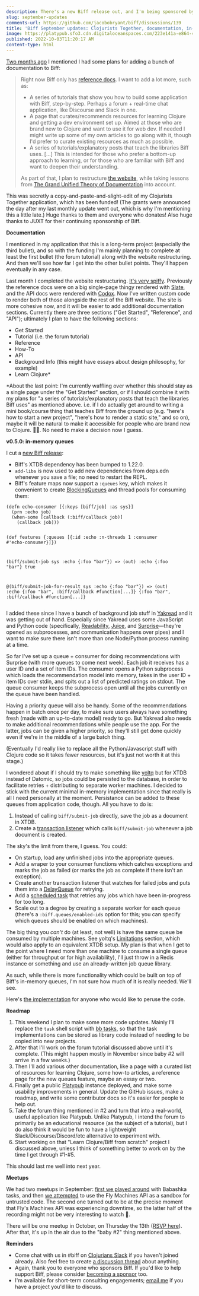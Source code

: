 ```yaml
---
description: There's a new Biff release out, and I'm being sponsored by Clojurists Together.
slug: september-updates
comments-url: https://github.com/jacobobryant/biff/discussions/139
title: 'Biff September updates: Clojurists Together, documentation, in-memory queues'
image: https://platypub.sfo3.cdn.digitaloceanspaces.com/223e141a-e864-41a4-b6b1-d0201ba359b4
published: 2022-10-03T11:20:17 AM
content-type: html
---
```


<p><a href="https://biffweb.com/p/updates-2022-07/">Two months ago</a> I mentioned I had some plans for adding a bunch of documentation to Biff:</p>
<blockquote>
<p>Right now Biff only has <a href="https://biffweb.com/docs/">reference docs</a>. I want to add a lot more, such as:</p>
<ul>
<li>A series of tutorials that show you how to build some application with Biff, step-by-step. Perhaps a forum + real-time chat application, like Discourse and Slack in one.</li>
<li>A page that curates/recommends resources for learning Clojure and getting a dev environment set up. Aimed at those who are brand new to Clojure and want to use it for web dev. If needed I might write up some of my own articles to go along with it, though I'd prefer to curate existing resources as much as possible.</li>
<li>A series of tutorials/explanatory posts that teach the libraries Biff uses. [...]&nbsp;This is intended for those who prefer a bottom-up approach to learning, or for those who are familiar with Biff and want to deepen their understanding.</li>
</ul>
<p>As part of that, I plan to restructure <a href="https://biffweb.com/">the website</a>, while taking lessons from <a href="https://documentation.divio.com/">The Grand Unified Theory of Documentation</a> into account.</p>
</blockquote>
<p>This was secretly a copy-and-paste-and-slight-edit of my Clojurists Together application, which has been funded! (The grants were announced the day after my last monthly update went out, which is why I'm mentioning this a little late.) Huge thanks to them and everyone who donates! Also huge thanks to JUXT for their continuing sponsorship of Biff.</p>
<p><strong>Documentation</strong></p>
<p>I mentioned in my application that this is a long-term project (especially the third bullet), and so with the funding I'm mainly planning to complete at least the first bullet (the forum tutorial) along with the website restructuring. And then we'll see how far I get into the other bullet points. They'll happen eventually in any case.</p>
<p>Last month I completed the website restructuring. <a href="https://biffweb.com/docs/get-started/intro/">It's very spiffy</a>. Previously the reference docs were on a big single-page thingy rendered with <a href="https://github.com/slatedocs/slate">Slate</a>, and the API docs were rendered with <a href="https://github.com/weavejester/codox">Codox</a>. Now I've written custom code to render both of those alongside the rest of the Biff website. The site is more cohesive now, and it will be easier to add additional documentation sections. Currently there are three sections ("Get Started", "Reference", and "API"); ultimately I plan to have the following sections:</p>
<ul>
<li>Get Started</li>
<li>Tutorial (i.e. the forum tutorial)</li>
<li>Reference</li>
<li>How-To</li>
<li>API</li>
<li>Background Info (this might have essays about design philosophy, for example)</li>
<li>Learn Clojure*</li>
</ul>
<p>*About the last point: I'm currently waffling over whether this should stay as a single page under the "Get Started" section, or if I should combine it with my plans for "a series of tutorials/explanatory posts that teach the libraries Biff uses" as mentioned above. i.e. if I do actually get around to writing a mini book/course thing that teaches Biff from the ground up (e.g. "here's how to start a new project", "here's how to render a static site," and so on), maybe it will be natural to make it accessible for people who are brand new to Clojure. 🤷&zwj;♂️. No need to make a decision now I guess.</p>
<p><strong>v0.5.0: in-memory queues</strong></p>
<p>I cut a <a href="https://github.com/jacobobryant/biff/releases">new Biff release</a>:</p>
<ul>
<li>Biff's XTDB dependency has been bumped to 1.22.0.</li>
<li><code>add-libs</code> is now used to add new dependencies from deps.edn whenever you save a file; no need to restart the REPL.</li>
<li>Biff's feature maps now support a <code>:queues</code> key, which makes it convenient to create <a href="https://docs.oracle.com/javase/7/docs/api/java/util/concurrent/PriorityBlockingQueue.html">BlockingQueues</a> and thread pools for consuming them:</li>
</ul>
<pre class="language-clojure"><code>(defn echo-consumer [{:keys [biff/job] :as sys}]
  (prn :echo job)
  (when-some [callback (:biff/callback job)]
    (callback job)))

(def features
  {:queues [{:id :echo
             :n-threads 1
             :consumer #'echo-consumer}]})

(biff/submit-job sys :echo {:foo "bar"})
=&gt;
(out) :echo {:foo "bar"}
true

@(biff/submit-job-for-result sys :echo {:foo "bar"})
=&gt;
(out) :echo {:foo "bar", :biff/callback #function[...]}
{:foo "bar", :biff/callback #function[...]}</code></pre>
<p>I added these since I have a bunch of background job stuff in <a href="https://yakread.com/">Yakread</a> and it was getting out of hand. Especially since Yakread uses some JavaScript and Python code (specifically, <a href="https://github.com/mozilla/readability">Readability</a>, <a href="https://github.com/Automattic/juice">Juice</a>, and <a href="https://surpriselib.com/">Surprise</a>&mdash;they're opened as subprocesses, and communication happens over pipes) and I want to make sure there isn't more than one Node/Python process running at a time.</p>
<p>So far I've set up a queue + consumer for doing recommendations with Surprise (with more queues to come next week). Each job it receives has a user ID and a set of item IDs. The consumer opens a Python subprocess which loads the recommendation model into memory, takes in the user ID + item IDs over stdin, and spits out a list of predicted ratings on stdout. The queue consumer keeps the subprocess open until all the jobs currently on the queue have been handled.</p>
<p>Having a priority queue will also be handy. Some of the recommendations happen in batch once per day, to make sure users always have something fresh (made with an up-to-date model) ready to go. But Yakread also needs to make additional recommendations while people use the app. For the latter, jobs can be given a higher priority, so they'll still get done quickly even if we're in the middle of a large batch thing.</p>
<p>(Eventually I'd really like to replace all the Python/Javascript stuff with Clojure code so it takes fewer resources, but it's just not worth it at this stage.)</p>
<p>I wondered about if I should try to make something like <a href="https://github.com/ivarref/yoltq">yoltq</a> but for XTDB instead of Datomic, so jobs could be persisted to the database, in order to facilitate retries + distributing to separate worker machines. I decided to stick with the current minimal in-memory implementation since that really is all I need personally at the moment. Persistance can be added to these queues from application code, though. All you have to do is:</p>
<ol>
<li>Instead of calling <code>biff/submit-job</code> directly, save the job as a document in XTDB.</li>
<li>Create a <a href="https://biffweb.com/docs/reference/transaction-listeners/">transaction listener</a> which calls <code>biff/submit-job</code> whenever a job document is created.</li>
</ol>
<p>The sky's the limit from there, I guess. You could:</p>
<ul>
<li>On startup, load any unfinished jobs into the appropriate queues.</li>
<li>Add a wraper to your consumer functions which catches exceptions and marks the job as failed (or marks the job as complete if there isn't an exception).</li>
<li>Create another transaction listener that watches for failed jobs and puts them into a <a href="https://docs.oracle.com/javase/8/docs/api/java/util/concurrent/DelayQueue.html">DelayQueue</a> for retrying.</li>
<li>Add a <a href="https://biffweb.com/docs/reference/scheduled-tasks/">scheduled task</a> that retries any jobs which have been in-progress for too long.</li>
<li>Scale out to a degree by creating a separate worker for each queue (there's a <code>:biff.queues/enabled-ids</code> option for this; you can specify which queues should be enabled on which machines).</li>
</ul>
<p>The big thing you <em>can't</em> do (at least, not well) is have the same queue be consumed by multiple machines. See yoltq's <a href="https://github.com/ivarref/yoltq#limitations">Limitations</a> section, which would also apply to an equivalent XTDB setup. My plan is that when I get to the point where I need more than one machine to consume a single queue (either for throughput or for high availability), I'll just throw in a Redis instance or something and use an already-written job queue library.</p>
<p>As such, while there is more functionality which could be built on top of Biff's in-memory queues, I'm not sure how much of it is really needed. We'll see.</p>
<p>Here's <a href="https://github.com/jacobobryant/biff/blob/master/src/com/biffweb/impl/queues.clj">the implementation</a> for anyone who would like to peruse the code.</p>
<p><strong>Roadmap</strong></p>
<ol>
<li>This weekend I plan to make some more code updates. Mainly I'll replace the <code>task</code> shell script with <a href="https://book.babashka.org/#tasks">bb tasks</a>, so that the task implementations can be stored as library code instead of needing to be copied into new projects.</li>
<li>After that I'll work on the forum tutorial discussed above until it's complete. (This might happen mostly in November since baby #2 will arrive in a few weeks.)</li>
<li>Then I'll add various other documentation, like a page with a curated list of resources for learning Clojure, some how-to articles, a reference page for the new queues feature, maybe an essay or two.</li>
<li>Finally get a public <a href="https://github.com/jacobobryant/platypub">Platypub</a> instance deployed, and make some usability improvements in general. Update the GitHub issues, make a roadmap, and write some contributor docs so it's easier for people to help out.&nbsp;</li>
<li>Take the forum thing mentioned in #2 and turn that into a real-world, useful application like Platypub. Unlike Platypub, I intend the forum to primarily be an educational resource (as the subject of a tutorial), but I do also think it would be fun to have a lightweight Slack/Discourse/Discord/etc alternative to experiment with.</li>
<li>Start working on that "Learn Clojure/Biff from scratch" project I discussed above, unless I think of something better to work on by the time I get through #1-#5.</li>
</ol>
<p>This should last me well into next year.</p>
<p><strong>Meetups</strong></p>
<p>We had two meetups in September: <a href="https://biffweb.com/p/bc-6/">first we played around</a> with Babashka tasks, and then <a href="https://biffweb.com/p/bc-7/">we attempted</a> to use the Fly Machines API as a sandbox for untrusted code. The second one turned out to be at the precise moment that Fly's Machines API was experiencing downtime, so the latter half of the recording might not be very interesting to watch 🙂.</p>
<p>There will be one meetup in October, on Thursday the 13th (<a href="https://www.meetup.com/biff-coding/events/288850026/">RSVP here</a>). After that, it's up in the air due to the "baby #2" thing mentioned above.</p>
<p><strong>Reminders</strong></p>
<ul>
<li>Come chat with us in #biff on <a href="http://clojurians.net/">Clojurians Slack</a> if you haven't joined already. Also feel free to create <a href="https://github.com/jacobobryant/biff/discussions">a discussion thread</a> about anything.</li>
<li>Again, thank you to everyone who sponsors Biff. If you'd like to help support Biff, please consider&nbsp;<a href="https://github.com/sponsors/jacobobryant/">becoming a sponsor</a> too.</li>
<li>I'm available for short-term consulting engagements; <a href="mailto:hello@jacobobryant.com">email me</a> if you have a project you'd like to discuss.</li>
</ul>